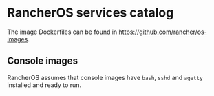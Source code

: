 
# RancherOS services catalog

The image Dockerfiles can be found in https://github.com/rancher/os-images.

## Console images

RancherOS assumes that console images have `bash`, `sshd` and `agetty` installed and ready to run.
